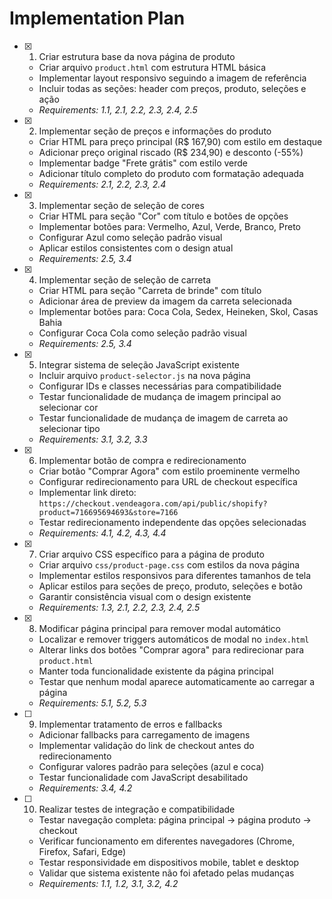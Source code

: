 # Implementation Plan

- [x] 1. Criar estrutura base da nova página de produto
  - Criar arquivo `product.html` com estrutura HTML básica
  - Implementar layout responsivo seguindo a imagem de referência
  - Incluir todas as seções: header com preços, produto, seleções e ação
  - _Requirements: 1.1, 2.1, 2.2, 2.3, 2.4, 2.5_

- [x] 2. Implementar seção de preços e informações do produto
  - Criar HTML para preço principal (R$ 167,90) com estilo em destaque
  - Adicionar preço original riscado (R$ 234,90) e desconto (-55%)
  - Implementar badge "Frete grátis" com estilo verde
  - Adicionar título completo do produto com formatação adequada
  - _Requirements: 2.1, 2.2, 2.3, 2.4_

- [x] 3. Implementar seção de seleção de cores
  - Criar HTML para seção "Cor" com título e botões de opções
  - Implementar botões para: Vermelho, Azul, Verde, Branco, Preto
  - Configurar Azul como seleção padrão visual
  - Aplicar estilos consistentes com o design atual
  - _Requirements: 2.5, 3.4_

- [x] 4. Implementar seção de seleção de carreta
  - Criar HTML para seção "Carreta de brinde" com título
  - Adicionar área de preview da imagem da carreta selecionada
  - Implementar botões para: Coca Cola, Sedex, Heineken, Skol, Casas Bahia
  - Configurar Coca Cola como seleção padrão visual
  - _Requirements: 2.5, 3.4_

- [x] 5. Integrar sistema de seleção JavaScript existente
  - Incluir arquivo `product-selector.js` na nova página
  - Configurar IDs e classes necessárias para compatibilidade
  - Testar funcionalidade de mudança de imagem principal ao selecionar cor
  - Testar funcionalidade de mudança de imagem de carreta ao selecionar tipo
  - _Requirements: 3.1, 3.2, 3.3_

- [x] 6. Implementar botão de compra e redirecionamento
  - Criar botão "Comprar Agora" com estilo proeminente vermelho
  - Configurar redirecionamento para URL de checkout específica
  - Implementar link direto: `https://checkout.vendeagora.com/api/public/shopify?product=716695694693&store=7166`
  - Testar redirecionamento independente das opções selecionadas
  - _Requirements: 4.1, 4.2, 4.3, 4.4_

- [x] 7. Criar arquivo CSS específico para a página de produto
  - Criar arquivo `css/product-page.css` com estilos da nova página
  - Implementar estilos responsivos para diferentes tamanhos de tela
  - Aplicar estilos para seções de preço, produto, seleções e botão
  - Garantir consistência visual com o design existente
  - _Requirements: 1.3, 2.1, 2.2, 2.3, 2.4, 2.5_

- [x] 8. Modificar página principal para remover modal automático
  - Localizar e remover triggers automáticos de modal no `index.html`
  - Alterar links dos botões "Comprar agora" para redirecionar para `product.html`
  - Manter toda funcionalidade existente da página principal
  - Testar que nenhum modal aparece automaticamente ao carregar a página
  - _Requirements: 5.1, 5.2, 5.3_

- [ ] 9. Implementar tratamento de erros e fallbacks
  - Adicionar fallbacks para carregamento de imagens
  - Implementar validação do link de checkout antes do redirecionamento
  - Configurar valores padrão para seleções (azul e coca)
  - Testar funcionalidade com JavaScript desabilitado
  - _Requirements: 3.4, 4.2_

- [ ] 10. Realizar testes de integração e compatibilidade
  - Testar navegação completa: página principal → página produto → checkout
  - Verificar funcionamento em diferentes navegadores (Chrome, Firefox, Safari, Edge)
  - Testar responsividade em dispositivos mobile, tablet e desktop
  - Validar que sistema existente não foi afetado pelas mudanças
  - _Requirements: 1.1, 1.2, 3.1, 3.2, 4.2_